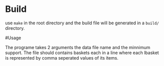 # Build
use `make` in the root directory and the build file will be generated in a `build/` directory.


#Usage

The programe takes 2 arguments the data file name and the minnimum support. The file should contains baskets each in a line where each lbasket is represented by comma seperated values of its items.

